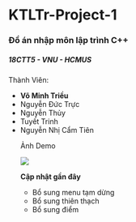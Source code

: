 # KTLTr-Project-1
<h3>Đồ án nhập môn lập trình C++</h3> 
<h5>18CTT5 - VNU - HCMUS</h3>
<p>
  Thành Viên:
 <ul>
   <li><b>Võ Minh Triều</b></li>
   <li>Nguyễn Đức Trực</li>
   <li>Nguyễn Thủy</li></li>
   <li>Tuyết Trinh</li>
   <li>Nguyễn Nhị Cẩm Tiên</li>
</p>

Ảnh Demo

<img src="https://i.imgur.com/tIW7wRp.png">

<b>Cập nhật gần đây</b>
<ul>
  <li>Bổ sung menu tạm dừng</li>
  <li>Bổ sung thiên thạch</li>
  <li>Bổ sung điểm</li>
</ul>

